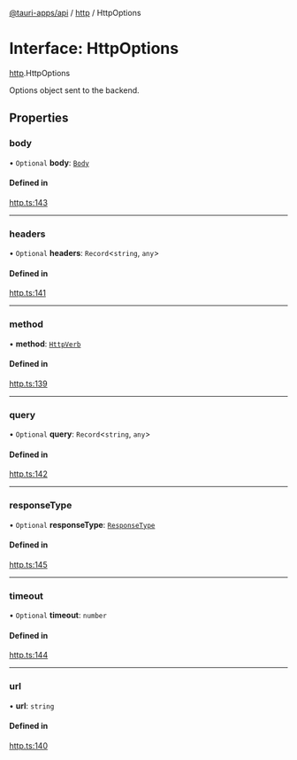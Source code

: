 [@tauri-apps/api](../README.md) / [http](../modules/http.md) / HttpOptions

# Interface: HttpOptions

[http](../modules/http.md).HttpOptions

Options object sent to the backend.

## Properties

### body

• `Optional` **body**: [`Body`](../classes/http.Body.md)

#### Defined in

[http.ts:143](https://github.com/tauri-apps/tauri/blob/4541eaf/tooling/api/src/http.ts#L143)

___

### headers

• `Optional` **headers**: `Record`<`string`, `any`\>

#### Defined in

[http.ts:141](https://github.com/tauri-apps/tauri/blob/4541eaf/tooling/api/src/http.ts#L141)

___

### method

• **method**: [`HttpVerb`](../modules/http.md#httpverb)

#### Defined in

[http.ts:139](https://github.com/tauri-apps/tauri/blob/4541eaf/tooling/api/src/http.ts#L139)

___

### query

• `Optional` **query**: `Record`<`string`, `any`\>

#### Defined in

[http.ts:142](https://github.com/tauri-apps/tauri/blob/4541eaf/tooling/api/src/http.ts#L142)

___

### responseType

• `Optional` **responseType**: [`ResponseType`](../enums/http.ResponseType.md)

#### Defined in

[http.ts:145](https://github.com/tauri-apps/tauri/blob/4541eaf/tooling/api/src/http.ts#L145)

___

### timeout

• `Optional` **timeout**: `number`

#### Defined in

[http.ts:144](https://github.com/tauri-apps/tauri/blob/4541eaf/tooling/api/src/http.ts#L144)

___

### url

• **url**: `string`

#### Defined in

[http.ts:140](https://github.com/tauri-apps/tauri/blob/4541eaf/tooling/api/src/http.ts#L140)

